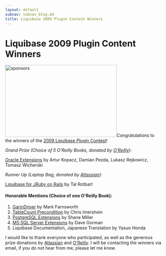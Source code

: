 ```yaml
---
layout: default
subnav: subnav_blog.md
title: Liquibase 2009 Plugin Contest Winners
---
```

# Liquibase 2009 Plugin Content Winners

<img class="alignright size-full wp-image-161" title="sponsors" src="https://www.liquibase.org/wp-content/uploads/2009/10/sponsors.png" alt="sponsors" width="360" height="233" />Congratulations to the winners of the <a href="https://liquibase.jira.com/wiki/display/CONTRIB/Liquibase+Extension+Contest+2009">2009 Liquibase Plugin Contest</a>!


*Grand Prize (Choice of 5 O'Reilly Books, donated by <a href="https://www.oreilly.com">O'Reilly</a>):*<a href="https://liquibase.jira.com/wiki/display/CONTRIB/Oracle+Extensions"> </a>


<a href="https://liquibase.jira.com/wiki/display/CONTRIB/Oracle+Extensions">Oracle Extensions</a> by Artur Kopacz, Damian Pezda, Lukasz Rejkowicz, Tomasz Wicherski


*Runner Up (Laptop Bag, donated by <a href="https://www.atlassian.com">Atlassian</a>):*<a href="https://liquibase.jira.com/wiki/display/CONTRIB/Liquibase-Rails+-+Liquibase+for+JRuby+on+Rails"> </a>


<a href="http://liquibase.jira.com/wiki/display/CONTRIB/Liquibase-Rails+-+Liquibase+for+JRuby+on+Rails">Liquibase for JRuby on Rails</a> by Tal Rotbart


#### Honorable Mentions (Choice of one O'Reilly Book):

1. <a href="https://liquibase.jira.com/wiki/display/CONTRIB/GarinDriver+%28JDBC+driver+level+integration%29">GarinDriver</a> by Mark Farnsworth
1. <a href="https://liquibase.jira.com/wiki/display/CONTRIB/TableCountCheck+extension">TableCount Precondition</a> by Chris Imershein
1. <a href="https://liquibase.jira.com/wiki/display/CONTRIB/Postgres+Extensions">PostgreSQL Extensions</a> by Shane Miller
1. <a href="https://liquibase.jira.com/wiki/display/CONTRIB/MS+SqlServer+Extensions">MS SQL Server Extensions</a> by Dave Gorman
1. Liquibase Documentation, Japanese Translation by Yasuo Honda

I would like to thank everyone who participated, as well as the generous prize donations by <a href="https://www.atlassian.com">Atlassian</a> and <a href="https://www.oreilly.com">O'Reilly</a>. I will be contacting the winners via email, if you do not hear from me, please let me know.
